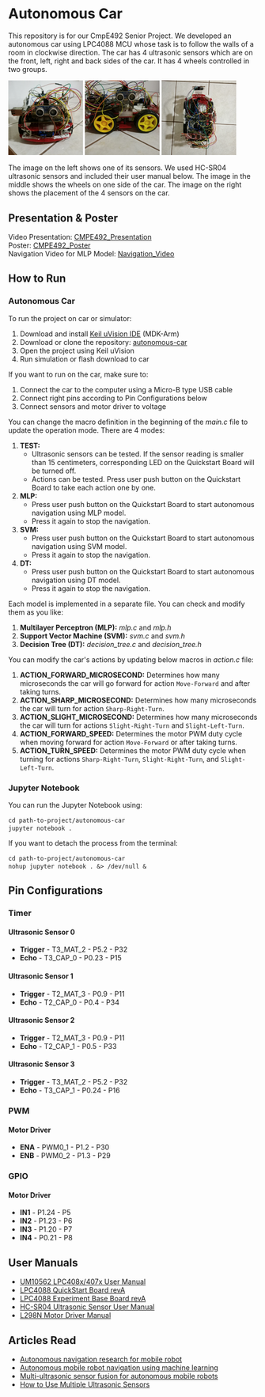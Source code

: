 # Autonomous Car

This repository is for our CmpE492 Senior Project. We developed an autonomous car using LPC4088 MCU whose task is to follow the walls of a room in clockwise direction. The car has 4 ultrasonic sensors which are on the front, left, right and back sides of the car. It has 4 wheels controlled in two groups.

<img src="images/car-sensor.jpg" width="30%"/> <img src="images/car-wheels.jpg" width="30%"/> <img src="images/car-above.jpg" width="30%"/>

The image on the left shows one of its sensors. We used HC-SR04 ultrasonic sensors and included their user manual below. The image in the middle shows the wheels on one side of the car. The image on the right shows the placement of the 4 sensors on the car.

## Presentation & Poster

Video Presentation: [CMPE492_Presentation](https://drive.google.com/file/d/1v7ZnOM-T5GGkCR1SXHG1gKKqD3_v4xwR/view)  
Poster: [CMPE492_Poster](https://drive.google.com/file/d/1pslk-dO6079LEf0nyMtstPSZ7mlsOaZ4/view)  
Navigation Video for MLP Model: [Navigation_Video](https://drive.google.com/file/d/143ThXZ1jeqi1DZZFkX0uSGN1uQVC05_P/view)

## How to Run

### Autonomous Car

To run the project on car or simulator:

1. Download and install [Keil uVision IDE](https://www.keil.com/download/product/) (MDK-Arm)
1. Download or clone the repository: [autonomous-car](https://github.com/sercanersoy/autonomous-car.git)
1. Open the project using Keil uVision
1. Run simulation or flash download to car

If you want to run on the car, make sure to:

1. Connect the car to the computer using a Micro-B type USB cable
1. Connect right pins according to Pin Configurations below
1. Connect sensors and motor driver to voltage

You can change the macro definition in the beginning of the _main.c_ file to update the operation mode. There are 4 modes:

1. **TEST:**
	- Ultrasonic sensors can be tested. If the sensor reading is smaller than 15 centimeters, corresponding LED on the Quickstart Board will be turned off.
	- Actions can be tested. Press user push button on the Quickstart Board to take each action one by one.
1. **MLP:**
	- Press user push button on the Quickstart Board to start autonomous navigation using MLP model.
	- Press it again to stop the navigation.
1. **SVM:**
	- Press user push button on the Quickstart Board to start autonomous navigation using SVM model.
	- Press it again to stop the navigation.
1. **DT:**
	- Press user push button on the Quickstart Board to start autonomous navigation using DT model.
	- Press it again to stop the navigation.

Each model is implemented in a separate file. You can check and modify them as you like:

1. **Multilayer Perceptron (MLP):** _mlp.c_ and _mlp.h_
1. **Support Vector Machine (SVM):** _svm.c_ and _svm.h_
1. **Decision Tree (DT):** _decision_tree.c_ and _decision_tree.h_

You can modify the car's actions by updating below macros in _action.c_ file:

1. **ACTION_FORWARD_MICROSECOND:** Determines how many microseconds the car will go forward for action `Move-Forward` and after taking turns.
1. **ACTION_SHARP_MICROSECOND:** Determines how many microseconds the car will turn for action `Sharp-Right-Turn`.
1. **ACTION_SLIGHT_MICROSECOND:** Determines how many microseconds the car will turn for actions `Slight-Right-Turn` and `Slight-Left-Turn`.
1. **ACTION_FORWARD_SPEED:** Determines the motor PWM duty cycle when moving forward for action `Move-Forward` or after taking turns.
1. **ACTION_TURN_SPEED:** Determines the motor PWM duty cycle when turning for actions `Sharp-Right-Turn`, `Slight-Right-Turn`, and `Slight-Left-Turn`.

### Jupyter Notebook

You can run the Jupyter Notebook using:

```
cd path-to-project/autonomous-car
jupyter notebook .
```

If you want to detach the process from the terminal:

```
cd path-to-project/autonomous-car
nohup jupyter notebook . &> /dev/null &
```

## Pin Configurations

### Timer

#### Ultrasonic Sensor 0

- **Trigger** - T3_MAT_2 - P5.2 - P32
- **Echo** - T3_CAP_0 - P0.23 - P15

#### Ultrasonic Sensor 1

- **Trigger** - T2_MAT_3 - P0.9 - P11
- **Echo** - T2_CAP_0 - P0.4 - P34

#### Ultrasonic Sensor 2

- **Trigger** - T2_MAT_3 - P0.9 - P11
- **Echo** - T2_CAP_1 - P0.5 - P33

#### Ultrasonic Sensor 3

- **Trigger** - T3_MAT_2 - P5.2 - P32
- **Echo** - T3_CAP_1 - P0.24 - P16

### PWM

#### Motor Driver

- **ENA** - PWM0_1 - P1.2 - P30
- **ENB** - PWM0_2 - P1.3 - P29

### GPIO

#### Motor Driver

- **IN1** - P1.24 - P5
- **IN2** - P1.23 - P6
- **IN3** - P1.20 - P7
- **IN4** - P0.21 - P8

## User Manuals

- [UM10562 LPC408x/407x User Manual](https://www.nxp.com/docs/en/user-guide/UM10562.pdf)
- [LPC4088 QuickStart Board revA](https://os.mbed.com/media/uploads/flirflashlight/lpc4088_quickstart_board_rev_a.pdf)
- [LPC4088 Experiment Base Board revA](https://www.embeddedartists.com/wp-content/uploads/2018/06/LPC4088_Experiment_Base_Board_revA.pdf)
- [HC-SR04 Ultrasonic Sensor User Manual](https://cdn.sparkfun.com/datasheets/Sensors/Proximity/HCSR04.pdf)
- [L298N Motor Driver Manual](http://www.handsontec.com/dataspecs/L298N%20Motor%20Driver.pdf)

## Articles Read

- [Autonomous navigation research for mobile robot](https://ieeexplore.ieee.org/document/6357893)
- [Autonomous mobile robot navigation using machine learning](https://ieeexplore.ieee.org/document/6419894)
- [Multi-ultrasonic sensor fusion for autonomous mobile robots](http://www8.cs.umu.se/research/ifor/dl/Sensors/Multi-ultrasonic%20sensor%20fusion%20for%20autonomous%20mobile%20robots.pdf)
- [How to Use Multiple Ultrasonic Sensors](https://www.maxbotix.com/tutorials1/031-using-multiple-ultrasonic-sensors.htm)
